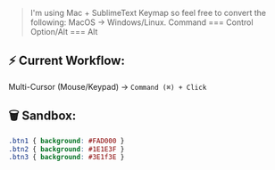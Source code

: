 > I'm using Mac + SublimeText Keymap so feel free to convert the following:
> MacOS         →     Windows/Linux.
> Command      ===    Control
> Option/Alt   ===    Alt


## ⚡ Current Workflow:

Multi-Cursor (Mouse/Keypad)     →     `Command (⌘) + Click`



## 🗑 Sandbox:

```css
.btn1 { background: #FAD000 }
.btn2 { background: #1E1E3F }
.btn3 { background: #3E1f3E }
```
